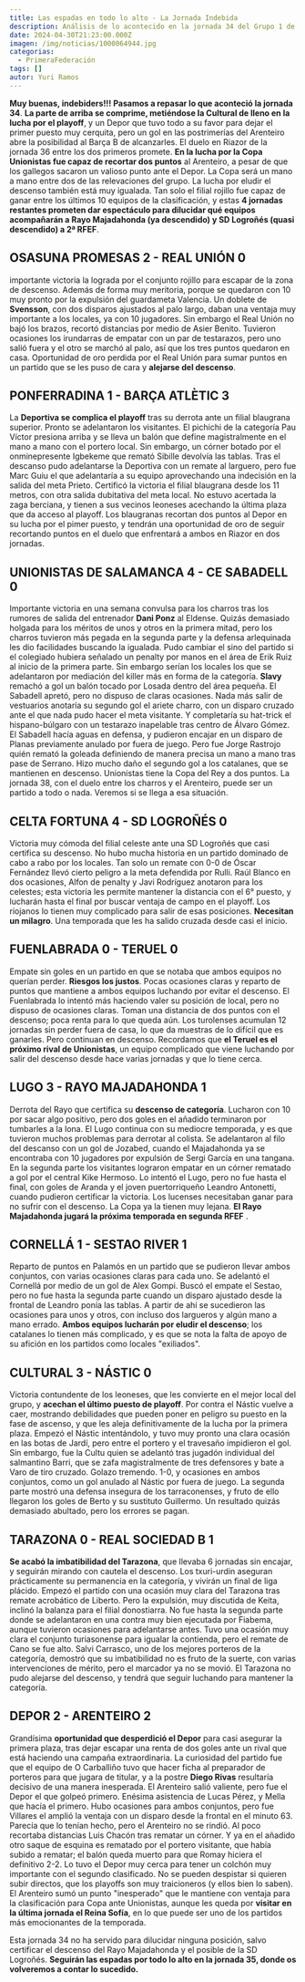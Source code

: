 ```yaml
---
title: Las espadas en todo lo alto - La Jornada Indebida
description: Análisis de lo acontecido en la jornada 34 del Grupo 1 de Primera Rfef
date: 2024-04-30T21:23:00.000Z
imagen: /img/noticias/1000064944.jpg
categorias:
  - PrimeraFederación
tags: []
autor: Yuri Ramos
---
```

**Muy buenas, indebiders!!!
Pasamos a repasar lo que aconteció la jornada 34**.
**La parte de arriba se comprime, metiéndose la Cultural de lleno en la lucha por el playoff**, y un Depor que tuvo todo a su favor para dejar el primer puesto muy cerquita, pero un gol en las postrimerías del Arenteiro abre la posibilidad al Barça B de alcanzarles. El duelo en Riazor de la jornada 36 entre los dos primeros promete.
**En la lucha por la Copa Unionistas fue capaz de recortar dos puntos** al Arenteiro, a pesar de que los gallegos sacaron un valioso punto ante el Depor. La Copa será un mano a mano entre dos de las relevaciones del grupo.
La lucha por eludir el descenso también está muy igualada. Tan solo el filial rojillo fue capaz de ganar entre los últimos 10 equipos de la clasificación, y estas **4 jornadas restantes prometen dar espectáculo para dilucidar qué equipos acompañarán a Rayo Majadahonda (ya descendido) y SD Logroñés (quasi descendido) a 2ª RFEF**.

## OSASUNA PROMESAS 2 - REAL UNIÓN 0
importante victoria la lograda por el conjunto rojillo para escapar de la zona de descenso. Además de forma muy meritoria, porque se quedaron con 10 muy pronto por la expulsión del guardameta Valencia. Un doblete de **Svensson**, con dos disparos ajustados al palo largo, daban una ventaja muy importante a los locales, ya con 10 jugadores. Sin embargo el Real Unión no bajó los brazos, recortó distancias por medio de Asier Benito. Tuvieron ocasiones los irundarras de empatar con un par de testarazos, pero uno salió fuera y el otro se marchó al palo, así que los tres puntos quedaron en casa. Oportunidad de oro perdida por el Real Unión para sumar puntos en un partido que se les puso de cara y **alejarse del descenso**.

## PONFERRADINA 1 - BARÇA ATLÈTIC 3
La **Deportiva se complica el playoff** tras su derrota ante un filial blaugrana superior. Pronto se adelantaron los visitantes. El pichichi de la categoría Pau Víctor presiona arriba y se lleva un balón que define magistralmente en el mano a mano con el portero local. Sin embargo, un córner botado por el onminepresente Igbekeme que remató Sibille devolvía las tablas. 
Tras el descanso pudo adelantarse la Deportiva con un remate al larguero, pero fue Marc Guiu el que adelantaría a su equipo aprovechando una indecisión en la salida del meta Prieto. Certificó la victoria el filial blaugrana desde los 11 metros, con otra salida dubitativa del meta local. No estuvo acertada la zaga berciana, y tienen a sus vecinos leoneses acechando la última plaza que da acceso al playoff. Los blaugranas recortan dos puntos al Depor en su lucha por el pimer puesto, y tendrán una oportunidad de oro de seguir recortando puntos en el duelo que enfrentará a ambos en Riazor en dos jornadas.

## UNIONISTAS DE SALAMANCA 4 - CE SABADELL 0
Importante victoria en una semana convulsa para los charros tras los rumores de salida del entrenador **Dani Ponz** al Eldense. Quizás demasiado holgada para los méritos de unos y otros en la primera mitad, pero los charros tuvieron más pegada en la segunda parte y la defensa arlequinada les dio facilidades buscando la igualada.
Pudo cambiar el sino del partido si el colegiado hubiera señalado un penalty por manos en el área de Erik Ruiz al inicio de la primera parte. Sin embargo serían los locales los que se adelantaron por mediación del killer más en forma de la categoría. **Slavy** remachó a gol un balón tocado por Losada dentro del área pequeña. El Sabadell apretó, pero no dispuso de claras ocasiones. 
Nada más salir de vestuarios anotaría su segundo gol el ariete charro, con un disparo cruzado ante el que nada pudo hacer el meta visitante. Y completaría su hat-trick el hispano-búlgaro con un testarazo inapelable tras centro de Álvaro Gómez. El Sabadell hacía aguas en defensa, y pudieron encajar en un disparo de Planas previamente anulado por fuera de juego. Pero fue Jorge Rastrojo quién remató la goleada definiendo de manera precisa un mano a mano tras pase de Serrano. 
Hizo mucho daño el segundo gol a los catalanes, que se mantienen en descenso.
Unionistas tiene la Copa del Rey a dos puntos. La jornada 38, con el duelo entre los charros y el Arenteiro, puede ser un partido a todo o nada. Veremos si se llega a esa situación.

## CELTA FORTUNA 4 - SD LOGROÑÉS 0
Victoria muy cómoda del filial celeste ante una SD Logroñés que casi certifica su descenso.
No hubo mucha historia en un partido dominado de cabo a rabo por los locales. Tan solo un remate con 0-0 de Óscar Fernández llevó cierto peligro a la meta defendida por Rulli. 
Raúl Blanco en dos ocasiones, Alfon de penalty y Javi Rodríguez anotaron para los celestes; esta victoria les permite mantener la distancia con el 6° puesto, y lucharán hasta el final por buscar ventaja de campo en el playoff.
Los riojanos lo tienen muy complicado para salir de esas posiciones. **Necesitan un milagro**. Una temporada que les ha salido cruzada desde casi el inicio. 

## FUENLABRADA 0 - TERUEL 0
Empate sin goles en un partido en que se notaba que ambos equipos no querían perder. **Riesgos los justos**. Pocas ocasiones claras y reparto de puntos que mantiene a ambos equipos luchando por evitar el descenso. 
El Fuenlabrada lo intentó más haciendo valer su posición de local, pero no dispuso de ocasiones claras. 
Toman una distancia de dos puntos con el descenso; poca renta para lo que queda aún.
Los turolenses acumulan 12 jornadas sin perder fuera de casa, lo que da muestras de lo difícil que es ganarles. Pero continuan en descenso. 
Recordamos que **el Teruel es el próximo rival de Unionistas**, un equipo complicado que viene luchando por salir del descenso desde hace varias jornadas y que lo tiene cerca.

## LUGO 3 - RAYO MAJADAHONDA 1
Derrota del Rayo que certifica su **descenso de categoría**. Lucharon con 10 por sacar algo positivo, pero dos goles en el añadido terminaron por tumbarles a la lona.
El Lugo continua con su mediocre temporada, y es que tuvieron muchos problemas para derrotar al colista.
Se adelantaron al filo del descanso con un gol de Jozabed, cuando el Majadahonda ya se encontraba con 10 jugadores por expulsión de Sergi García en una tangana.
En la segunda parte los visitantes lograron empatar en un córner rematado a gol por el central Kike Hermoso.
Lo intentó el Lugo, pero no fue hasta el final, con goles de Aranda y el joven puertorriqueño Leandro Antonetti, cuando pudieron certificar la victoria.
Los lucenses necesitaban ganar para no sufrir con el descenso. La Copa ya la tienen muy lejana.
**El Rayo Majadahonda jugará la próxima temporada en segunda RFEF** .

## CORNELLÁ 1 - SESTAO RIVER 1
Reparto de puntos en Palamós en un partido que se pudieron llevar ambos conjuntos, con varias ocasiones claras para cada uno.
Se adelantó el Cornellá por medio de un gol de Alex Gompi. Buscó el empate el Sestao, pero no fue hasta la segunda parte cuando un disparo ajustado desde la frontal de Leandro ponía las tablas. 
A partir de ahí se sucedieron las ocasiones para unos y otros, con incluso dos largueros y algún mano a mano errado.
**Ambos equipos lucharán por eludir el descenso**; los catalanes lo tienen más complicado, y es que se nota la falta de apoyo de su afición en los partidos como locales "exiliados".

## CULTURAL 3 - NÁSTIC 0
Victoria contundente de los leoneses, que les convierte en el mejor local del grupo, y **acechan el último puesto de playoff**. Por contra el Nástic vuelve a caer, mostrando debilidades que pueden poner en peligro su puesto en la fase de ascenso, y que les aleja definitivamente de la lucha por la primera plaza.
Empezó el Nástic intentándolo, y tuvo muy pronto una clara ocasión en las botas de Jardí, pero entre el portero y el travesaño impidieron el gol. 
Sin embargo, fue la Cultu quien se adelantó tras jugadón individual del salmantino Barri, que se zafa magistralmente de tres defensores y bate a Varo de tiro cruzado. Golazo tremendo. 1-0, y ocasiones en ambos conjuntos, como un gol anulado al Nástic por fuera de juego. 
La segunda parte mostró una defensa insegura de los tarraconenses, y fruto de ello llegaron los goles de Berto y su sustituto Guillermo. Un resultado quizás demasiado abultado, pero los errores se pagan.

## TARAZONA 0 - REAL SOCIEDAD B 1
**Se acabó la imbatibilidad del Tarazona**, que llevaba 6 jornadas sin encajar, y seguirán mirando con cautela el descenso.
Los txuri-urdin aseguran prácticamente su permanencia en la categoría, y vivirán un final de liga plácido.
Empezó el partido con una ocasión muy clara del Tarazona tras remate acrobático de Liberto. Pero la expulsión, muy discutida de Keita, inclinó la balanza para el filial donostiarra. No fue hasta la segunda parte donde se adelantaron en una contra muy bien ejecutada por Fiabema, aunque tuvieron ocasiones para adelantarse antes.
Tuvo una ocasión muy clara el conjunto turiasonense para igualar la contienda, pero el remate de Cano se fue alto. Salvi Carrasco, uno de los mejores porteros de la categoría, demostró que su imbatibilidad no es fruto de la suerte, con varias intervenciones de mérito, pero el marcador ya no se movió.
El Tarazona no pudo alejarse del descenso, y tendrá que seguir luchando para mantener la categoría.

## DEPOR 2 - ARENTEIRO 2
Grandísima **oportunidad que desperdició el Depor** para casi asegurar la primera plaza, tras dejar escapar una renta de dos goles ante un rival que está haciendo una campaña extraordinaria. La curiosidad del partido fue que el equipo de O Carballiño tuvo que hacer ficha al preparador de porteros para que jugara de titular, y a la postre **Diego Rivas** resultaría decisivo de una manera inesperada.
El Arenteiro salió valiente, pero fue el Depor el que golpeó primero. Enésima asistencia de Lucas Pérez, y Mella que hacía el primero. Hubo ocasiones para ambos conjuntos, pero fue Villares el amplió la ventaja con un disparo desde la frontal en el minuto 63. Parecía que lo tenían hecho, pero el Arenteiro no se rindió. Al poco recortaba distancias Luis Chacón tras rematar un córner. Y ya en el añadido otro saque de esquina es rematado por el portero visitante, que había subido a rematar; el balón queda muerto para que Romay hiciera el definitivo 2-2.
Lo tuvo el Depor muy cerca para tener un colchón muy importante con el segundo clasificado. No se pueden despistar si quieren subir directos, que los playoffs son muy traicioneros (y ellos bien lo saben).
El Arenteiro sumó un punto "inesperado" que le mantiene con ventaja para la clasificación para Copa ante Unionistas, aunque les queda por **visitar en la última jornada el Reina Sofía**, en lo que puede ser uno de los partidos más emocionantes de la temporada.

Esta jornada 34 no ha servido para dilucidar ninguna posición, salvo certificar el descenso del Rayo Majadahonda y el posible de la SD Logroñés. **Seguirán las espadas por todo lo alto en la jornada 35, donde os volveremos a contar lo sucedido.**






